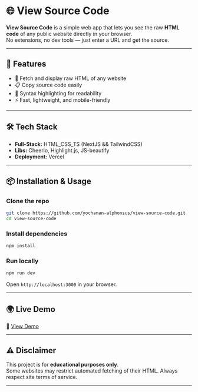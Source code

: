 # 🌐 View Source Code

**View Source Code** is a simple web app that lets you see the raw **HTML code** of any public website directly in your browser.  
No extensions, no dev tools — just enter a URL and get the source.

---

## 🚀 Features

- 🔎 Fetch and display raw HTML of any website
- 📋 Copy source code easily
- 🎨 Syntax highlighting for readability
- ⚡ Fast, lightweight, and mobile-friendly

---

## 🛠️ Tech Stack

- **Full-Stack:** HTML_CSS_TS (NextJS && TailwindCSS)
- **Libs:** Cheerio, Highlight.js, JS-beautify
- **Deployment:** Vercel

---

## 📦 Installation & Usage

### Clone the repo

```bash
git clone https://github.com/yochanan-alphonsus/view-source-code.git
cd view-source-code
```

### Install dependencies

```bash
npm install
```

### Run locally

```bash
npm run dev
```

Open `http://localhost:3000` in your browser.

---

## 🌍 Live Demo

🔗 [View Demo](https://view-source-code-psi.vercel.app)

---

## ⚠️ Disclaimer

This project is for **educational purposes only**.  
Some websites may restrict automated fetching of their HTML. Always respect site terms of service.

---

